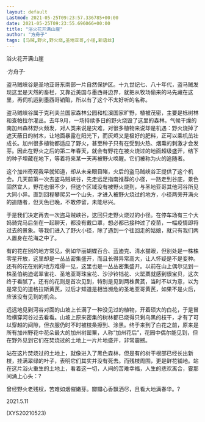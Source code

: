 ```yaml
---
layout: default
Lastmod: 2021-05-25T09:23:57.336785+00:00
date: 2021-05-25T09:23:55.696066+00:00
title: "浴火花开满山崖"
author: "方舟子"
tags: [马贼,野火,野火烧,圣地亚哥,小径,新语丝]
---
```


浴火花开满山崖

·方舟子·

盗马贼峡谷是圣地亚哥东南部一片自然保护区。十九世纪七、八十年代，盗马贼发现这里是天然的畜栏，又靠近美国与墨西哥边界，就把从牧场偷来的马先藏在这里，再伺机运到墨西哥销赃，所以有了这个不太好听的名称。

盗马贼峡谷属于克利夫兰国家森林公园和松溪国家旷野，植被茂密，主要是栎树林和查帕拉尔灌丛。去年9月，一场持续多日的野火烧毁了这里的森林。气候干燥的南加州森林野火频发，对人类来说是灾难，对很多植物来说却是机遇：野火烧掉了遮天蔽日的树木，让地面暴露在阳光下，而灰烬又是极好的肥料，正可以乘机茁壮成长。加州很多植物都适应了野火，甚至种子只有在受到火热、烟熏的刺激才会发芽。因此在野火之后的第二年春天，就会有野花在被火烧过的地面超级盛开，结下的种子埋藏在地下，等着将来某一天再被野火唤醒。它们被称为火的追随者。

这个加州奇观我早就知道，却从未亲眼目睹，火后的盗马贼峡谷正提供了这个机会。几天前第一次去盗马贼峡谷，先走远足指南推荐的小径，一路走到谷底，景色固然宜人，野花也很不少，但这个区域没有被野火烧到，与圣地亚哥其他河谷所见大同小异。直到回程攀爬另一个山头，才进入被野火烧过的地方，小径两旁开满火的追随者，但天色已晚，不敢停留，未能尽兴。

于是我们决定再去一次盗马贼峡谷，这回只走野火烧过的小径。在停车场有三个大妈骑完马后坐在一起聊天，都没有戴口罩，想必都已接种过了疫苗，一幅疫情即将过去的景象。等我们进入了野火小径，除了遇到一个往回走的姑娘，就只有我们两人置身在花海之中了。

有的花在别的地方常见，例如华丽蝴蝶百合、蓝迪克、清水猫眼，但别处是一株株零星开放，这里却是一丛丛密集盛开，而且长得异常高大，让人怀疑是不是变种。还有的花在别的地方难得一见，这里也是一丛丛密集盛开。以前在山上偶尔见到一株圣伯纳迪诺翠雀花、圣地亚哥珠宝花、沙沙铃铛花、火罂粟就感到很宝贝，这次终于看腻了。还有的花则是首次见到，特别是见到两株黄芪，当时不以为意，以为是常见的道格拉斯黄芪，过后才知道是相当濒危的圣地亚哥黄芪，如果不是火后，应该没有见到的机会。

远远地见到河谷对面的山坡上长满了一种没见过的植物，开着硕大的白花，于是冒险横穿河谷过去看看。山坡上原来密集的树林都已烧得只剩乌黑的枝干，才有了可以穿越的间隙，但衣服仍时不时被枝条擦到、涂黑。终于来到了白花之前，原来是所有加州野花中花朵最大的加州树罂粟，人称“加州花后”，花园中偶尔能见到，但在野外见到它们在焚烧过的土地上一片片地盛开，非常震撼。

站在这片焚烧过的土地上，就像进入了黑色森林，但是有的树干根部已经长出新枝，挂满翠绿的叶子，表明它们其实并没有死去。而残枝周围，更是鲜花铺地。站在这片浴火重生的土地上，看着这一切，人间的苦难幸福，人生的悲欢离合，霎那间涌上心头：?

曾经野火老残杈，苦难如烟催嫩芽。瓣瓣心香飘洒尽，且看大地满春华。?

2021.5.11

(XYS20210523)

